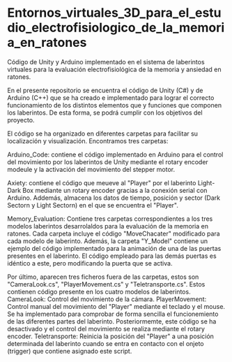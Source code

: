 # Entornos_virtuales_3D_para_el_estudio_electrofisiologico_de_la_memoria_en_ratones
Código de Unity y Arduino implementado en el sistema de laberintos virtuales para la evaluación electrofisiológica de la memoria y ansiedad en ratones.

En el presente repositorio se encuentra el código de Unity (C#) y de Arduino (C++) que se ha creado e implementado para lograr el correcto funcionamiento de los distintos elementos que y funciones que componen los laberintos. De esta forma, se podrá cumplir con los objetivos del proyecto.

El código se ha organizado en diferentes carpetas para facilitar su localización y visualización. Encontramos tres carpetas:

Arduino_Code: contiene el código implementado en Arduino para el control del movimiento por los laberintos de Unity mediante el rotary encoder modeule y la activación del movimiento del stepper motor.

Axiety: contiene el código que meueve al "Player" por el laberinto Light-Dark Box mediante un rotary encoder gracias a la conexión serial con Arduino. Addemás, almacena los datos de tiempo, posición y sector (Dark Sectorn y Light Sectorn) en el que se encuentra el "Player".

Memory_Evaluation: Contiene tres carpetas correspondientes a los tres modelos laberintos desarrolaldos para la evaluación de la memoria en ratones. Cada carpeta incluye el código "MoveChacater" modificado para cada modelo de laberinto. Además, la carpeta "Y_Model" contiene un ejemplo del código implementado para la animación de una de las puertas presentes en el laberinto. El código empleado para las demás puertas es idéntico a este, pero modificando la puerta que se activa.

Por último, aparecen tres ficheros fuera de las carpetas, estos son "CameraLook.cs", "PlayerMovement.cs" y "Teletransporte.cs". Estos contienen código presente en los cuatro modelos de laberintos.
CameraLook: Control del movimiento de la cámara. 
PlayerMovement: Control manual del movimiento del "Player"  mediante el teclado y el mouse. Se ha implementado para comprobar de forma sencilla el funcionemiento de las diferentes partes del laberinto. Posteriormemte, este código se ha desactivado y el control del movimiento se realiza mediante el rotary encoder.
Teletransporte: Reinicia la posición del "Player" a una posición determinada del laberinto cuando se entra en contacto con el onjeto (trigger) que contiene asignado este script.
